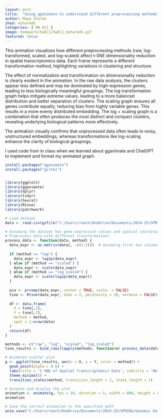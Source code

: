```yaml
---
layout: post
title:  "Using gganimate to understand different preprocessing methods"
author: Maya Sharma
jhed: msharm45
categories: [ HW EC1 ]
image: homework/hwEC1/hwEC1_msharm45.gif
featured: false
---
```


This animation visualizes how different preprocessing methods (raw, log-transformed, scaled, and log-scaled)
affect t-SNE dimensionality reduction in spatial transcriptomics data. Each frame represents a different
transformation method, highlighting variations in clustering and structure.

The effect of normalization and transformation on dimensionality reduction is clearly evident in the animation.
In the raw data analysis, the clusters appear less defined and may be dominated by high-expression genes, leading to less
biologically meaningful groupings.
The log transformation graph helps mitigate extreme values, leading to a more balanced distribution and better
separation of clusters.
The scaling graph ensures all genes contribute equally, reducing bias from highly variable genes. This results in
a more evenly distributed embedding.
The log + scaling graph is a combination that often produces the most distinct and compact clusters, revealing underlying
biological patterns more effectively.

The animation visually confirms that unprocessed data often leads to noisy, unstructured embeddings, whereas
transformations like log-scaling enhance the clarity of biological groupings.

I used code from in class when we learned about gganimate and ChatGPT to implement and format my animated graph.

```r
install.packages("gganimate")
install.packages("gifski")


library(ggplot2)
library(gganimate)
library(dplyr)
library(tidyr)
library(Seurat)
library(Rtsne)
library(patchwork)

# Load dataset
data <- read.csv(gzfile("C:/Users/reach/OneDrive/Documents/2024-25/SPRING/Genomic Data Visualization/genomic-data-visualization-2025/data/pikachu.csv.gz"))

# Assuming the dataset has gene expression values and spatial coordinates
# Preprocess data with different transformations
process_data <- function(data, method) {
  data_expr <- as.matrix(data[, -c(1:2)])  # Assuming first two columns are spatial coordinates
  
  if (method == "log") {
    data_expr <- log1p(data_expr)
  } else if (method == "scaled") {
    data_expr <- scale(data_expr)
  } else if (method == "log_scaled") {
    data_expr <- scale(log1p(data_expr))
  }
  
  pca <- prcomp(data_expr, center = TRUE, scale. = FALSE)
  tsne <- Rtsne(data_expr, dims = 2, perplexity = 30, verbose = FALSE)$Y
  
  df <- data.frame(
    X = tsne[,1],
    Y = tsne[,2],
    method = method,
    spot = 1:nrow(data)
  )
  return(df)
}

methods <- c("raw", "log", "scaled", "log_scaled")
tsne_results <- bind_rows(lapply(methods, function(m) process_data(data, m)))

# Animated scatter plot
g <- ggplot(tsne_results, aes(x = X, y = Y, color = method)) +
  geom_point(alpha = 0.6) +
  labs(title = 't-SNE of Spatial Transcriptomics Data', subtitle = 'Method: {closest_state}', x = 'tSNE-1', y = 'tSNE-2') +
  theme_minimal() +
  transition_states(method, transition_length = 2, state_length = 1)

# Animate and display the plot
animation <- animate(g, fps = 10, duration = 5, width = 800, height = 600, renderer = gifski_renderer())
animation

# Save the correct animation to the specified path
anim_save("C:/Users/reach/OneDrive/Documents/2024-25/SPRING/Genomic Data Visualization/pca_trajectory_animation.gif", animation = animation)

```
